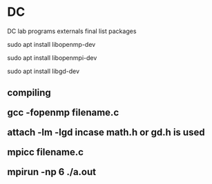 # DC
DC lab programs externals final list
packages
<p>sudo apt install libopenmp-dev
<p>sudo apt install libopenmpi-dev
<p>sudo apt install libgd-dev
<h2>compiling
  <p>gcc -fopenmp filename.c 
    <p>attach -lm -lgd incase math.h or gd.h is used
  <p>mpicc filename.c
    <p> mpirun -np 6 ./a.out
